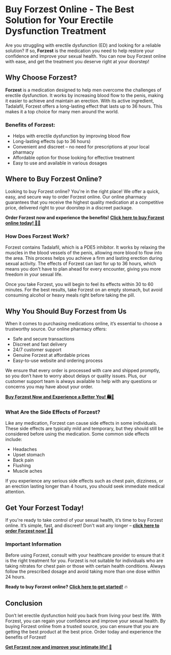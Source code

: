 # Buy Forzest Online - The Best Solution for Your Erectile Dysfunction Treatment

Are you struggling with erectile dysfunction (ED) and looking for a reliable solution? If so, **Forzest** is the medication you need to help restore your confidence and improve your sexual health. You can now buy Forzest online with ease, and get the treatment you deserve right at your doorstep!

## Why Choose Forzest?

**Forzest** is a medication designed to help men overcome the challenges of erectile dysfunction. It works by increasing blood flow to the penis, making it easier to achieve and maintain an erection. With its active ingredient, Tadalafil, Forzest offers a long-lasting effect that lasts up to 36 hours. This makes it a top choice for many men around the world.

### Benefits of Forzest:

- Helps with erectile dysfunction by improving blood flow
- Long-lasting effects (up to 36 hours)
- Convenient and discreet – no need for prescriptions at your local pharmacy
- Affordable option for those looking for effective treatment
- Easy to use and available in various dosages

## Where to Buy Forzest Online?

Looking to buy Forzest online? You're in the right place! We offer a quick, easy, and secure way to order Forzest online. Our online pharmacy guarantees that you receive the highest quality medication at a competitive price, delivered right to your doorstep in a discreet package.

**Order Forzest now and experience the benefits!** [**Click here to buy Forzest online today! 🚚💊**](https://tinyurl.com/buyforzest)

### How Does Forzest Work?

Forzest contains Tadalafil, which is a PDE5 inhibitor. It works by relaxing the muscles in the blood vessels of the penis, allowing more blood to flow into the area. This process helps you achieve a firm and lasting erection during sexual activity. The effects of Forzest can last for up to 36 hours, which means you don't have to plan ahead for every encounter, giving you more freedom in your sexual life.

Once you take Forzest, you will begin to feel its effects within 30 to 60 minutes. For the best results, take Forzest on an empty stomach, but avoid consuming alcohol or heavy meals right before taking the pill.

## Why You Should Buy Forzest from Us

When it comes to purchasing medications online, it’s essential to choose a trustworthy source. Our online pharmacy offers:

- Safe and secure transactions
- Discreet and fast delivery
- 24/7 customer support
- Genuine Forzest at affordable prices
- Easy-to-use website and ordering process

We ensure that every order is processed with care and shipped promptly, so you don’t have to worry about delays or quality issues. Plus, our customer support team is always available to help with any questions or concerns you may have about your order.

[**Buy Forzest Now and Experience a Better You! 🛍️💪**](https://tinyurl.com/buyforzest)

### What Are the Side Effects of Forzest?

Like any medication, Forzest can cause side effects in some individuals. These side effects are typically mild and temporary, but they should still be considered before using the medication. Some common side effects include:

- Headaches
- Upset stomach
- Back pain
- Flushing
- Muscle aches

If you experience any serious side effects such as chest pain, dizziness, or an erection lasting longer than 4 hours, you should seek immediate medical attention.

## Get Your Forzest Today!

If you're ready to take control of your sexual health, it’s time to buy Forzest online. It’s simple, fast, and discreet! Don't wait any longer – [**click here to order Forzest now! 🚀💊**](https://tinyurl.com/buyforzest)

### Important Information

Before using Forzest, consult with your healthcare provider to ensure that it is the right treatment for you. Forzest is not suitable for individuals who are taking nitrates for chest pain or those with certain health conditions. Always follow the prescribed dosage and avoid taking more than one dose within 24 hours.

**Ready to buy Forzest online?** [**Click here to get started!**](https://tinyurl.com/buyforzest) 🔥

## Conclusion

Don’t let erectile dysfunction hold you back from living your best life. With Forzest, you can regain your confidence and improve your sexual health. By buying Forzest online from a trusted source, you can ensure that you are getting the best product at the best price. Order today and experience the benefits of Forzest!

[**Get Forzest now and improve your intimate life! 💪**](https://tinyurl.com/buyforzest)
